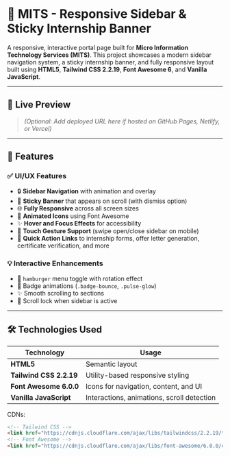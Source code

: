# 🚀 MITS - Responsive Sidebar & Sticky Internship Banner

A responsive, interactive portal page built for **Micro Information Technology Services (MITS)**. This project showcases a modern sidebar navigation system, a sticky internship banner, and fully responsive layout built using **HTML5**, **Tailwind CSS 2.2.19**, **Font Awesome 6**, and **Vanilla JavaScript**.

---

## 📌 Live Preview

> *(Optional: Add deployed URL here if hosted on GitHub Pages, Netlify, or Vercel)*

---

## 🎯 Features

### ✅ UI/UX Features
- 🔒 **Sidebar Navigation** with animation and overlay
- 📌 **Sticky Banner** that appears on scroll (with dismiss option)
- 🌐 **Fully Responsive** across all screen sizes
- 🎨 **Animated Icons** using Font Awesome
- ✨ **Hover and Focus Effects** for accessibility
- 📱 **Touch Gesture Support** (swipe open/close sidebar on mobile)
- 🎯 **Quick Action Links** to internship forms, offer letter generation, certificate verification, and more

### 💡 Interactive Enhancements
- 🎯 `hamburger` menu toggle with rotation effect
- 🎉 Badge animations (`.badge-bounce`, `.pulse-glow`)
- ✨ Smooth scrolling to sections
- 📵 Scroll lock when sidebar is active

---

## 🛠 Technologies Used

| Technology        | Usage                                             |
|------------------|---------------------------------------------------|
| **HTML5**         | Semantic layout                                   |
| **Tailwind CSS 2.2.19** | Utility-based responsive styling            |
| **Font Awesome 6.0.0** | Icons for navigation, content, and UI        |
| **Vanilla JavaScript** | Interactions, animations, scroll detection    |

CDNs:
```html
<!-- Tailwind CSS -->
<link href="https://cdnjs.cloudflare.com/ajax/libs/tailwindcss/2.2.19/tailwind.min.css" rel="stylesheet">
<!-- Font Awesome -->
<link href="https://cdnjs.cloudflare.com/ajax/libs/font-awesome/6.0.0/css/all.min.css" rel="stylesheet">
